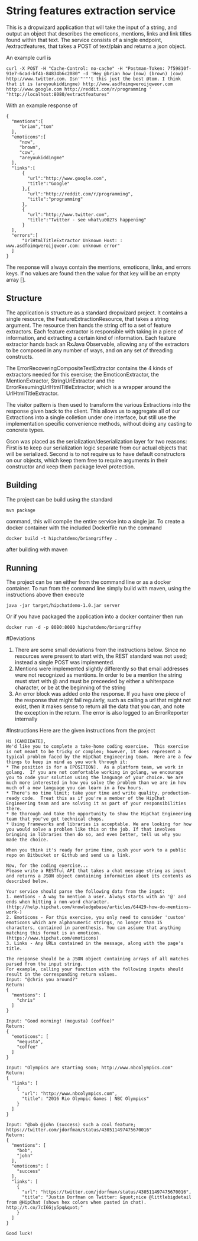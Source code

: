 # String features extraction service
This is a dropwizard application that will take the input of a string, and output an object that describes the emoticons,
mentions, links and link titles found within that text. The service consists of a single endpoint, /extractfeatures, that takes 
a POST of text/plain and returns a json object. 

An example curl is 
```
curl -X POST -H "Cache-Control: no-cache" -H "Postman-Token: 7f59810f-91e7-6cad-bf4b-84834b6c2080" -d 'Hey @brian how (now) (brown) (cow) http://www.twitter.com. Isn'"'"'t this just the best @tom. I think that it is (areyoukiddingme) http://www.asdfoimqweroijqweor.com http://www.google.com http://reddit.com/r/programming ' "http://localhost:8080/extractfeatures"
```

With an example response of
```
{
  "mentions":[
     "brian","tom"
  ],
  "emoticons":[
     "now",
     "brown",
     "cow",
     "areyoukiddingme"
  ],
  "links":[
      {
        "url":"http://www.google.com",
        "title":"Google"
      },{
        "url":"http://reddit.com/r/programming",
        "title":"programming"
      },
      {
        "url":"http://www.twitter.com",
        "title":"Twitter - see what\u0027s happening"
      }
  ],
  "errors":[
      "UrlHtmlTitleExtractor Unknown Host: : www.asdfoimqweroijqweor.com: unknown error"
  ]
}
```

The response will always contain the mentions, emoticons, links, and errors keys. If no values are found then the value for that key will
be an empty array [].

## Structure
The application is structure as a standard dropwizard project. It contains a single resource, the FeatureExtractionResource, that takes a string argument. The resource then hands the string off to a set of feature extractors. Each feature extractor is responsible with taking in a piece of information, and extracting a certain kind of information. Each feature extractor hands back an RxJava Observable, allowing any of the extractors to be composed in any number of ways, and on any set of threading constructs. 

The ErrorRecoveringCompositeTextExtractor contains the 4 kinds of extractors needed for this exercise; the EmoticonExtractor, the MentionExtractor, StringUrlExtractor and the ErrorResumingUrlHtmlTitleExtractor; which is a wrapper around the UrlHtmlTitleExtractor.

The visitor pattern is then used to transform the various Extractions into the response given back to the client. This allows us to aggregate all of our Extractions into a single colletion under one interface, but still use the implementation specific convenience methods, without doing any casting to concrete types.

Gson was placed as the serialization/deserialization layer for two reasons: First is to keep our serialization logic separate from our actual objects that will be serialized. Second is to not require us to have default constructors on our objects, which keep them free to require arguments in their constructor and keep them package level protection.

## Building
The project can be build using the standard 

```
mvn package
```
command, this will compile the entire service into a single jar. To 
create a docker container with the included Dockerfile run the command 
```
docker build -t hipchatdemo/briangriffey .
```
after building with maven

## Running
The project can be ran either from the command line or as a docker container.
To run from the command line simply build with maven, using the instructions above then execute
```
java -jar target/hipchatdemo-1.0.jar server
```

Or if you have packaged the application into a docker container then run
```
docker run -d -p 8080:8080 hipchatdemo/briangriffey
```

#Deviations
1. There are some small deviations from the instructions below. Since no resources were present to start with, the REST standard
was not used; instead a single POST was implemented.
2. Mentions were implemented slightly differently so that email addresses were not recognized as mentions. In order to be a mention
the string must start with @ and must be preceeded by either a whitespace character, or be at the beginning of the string
3. An error block was added onto the response. If you have one piece of the response that might fail regularly, such as calling a url that might not exist, then it makes sense to return all the data that you can, and note the exception in the return. The error is also logged to an ErrorReporter internally

#Instructions
Here are the given instructions from the project

```
Hi [CANDIDATE],
We'd like you to complete a take-home coding exercise.  This exercise is not meant to be tricky or complex; however, it does represent a typical problem faced by the HipChat Engineering team.  Here are a few things to keep in mind as you work through it:
* The position is for a [POSITION].  As a platform team, we work in golang.  If you are not comfortable working in golang, we encourage you to code your solution using the language of your choice. We are much more interested in how you solve the problem than we are in how much of a new language you can learn in a few hours. 
* There's no time limit; take your time and write quality, production-ready code.  Treat this as if you're a member of the HipChat Engineering team and are solving it as part of your responsibilities there.
* Be thorough and take the opportunity to show the HipChat Engineering team that you've got technical chops.
* Using frameworks and libraries is acceptable. We are looking for how you would solve a problem like this on the job. If that involves bringing in libraries then do so, and even better, tell us why you made the choice.
  
When you think it's ready for prime time, push your work to a public repo on Bitbucket or Github and send us a link.
  
Now, for the coding exercise...
Please write a RESTful API that takes a chat message string as input and returns a JSON object containing information about its contents as described below.
  
Your service should parse the following data from the input:
1. mentions - A way to mention a user. Always starts with an '@' and ends when hitting a non-word character. (http://help.hipchat.com/knowledgebase/articles/64429-how-do-mentions-work-)
2. Emoticons - For this exercise, you only need to consider 'custom' emoticons which are alphanumeric strings, no longer than 15 characters, contained in parenthesis. You can assume that anything matching this format is an emoticon. (https://www.hipchat.com/emoticons)
3. Links - Any URLs contained in the message, along with the page's title.
  
The response should be a JSON object containing arrays of all matches parsed from the input string.
For example, calling your function with the following inputs should result in the corresponding return values.
Input: "@chris you around?"
Return:
{
  "mentions": [
    "chris"
  ]
}
 
Input: "Good morning! (megusta) (coffee)"
Return:
{
  "emoticons": [
    "megusta",
    "coffee"
  ]
}
 
Input: "Olympics are starting soon; http://www.nbcolympics.com"
Return:
{
  "links": [
    {
      "url": "http://www.nbcolympics.com",
      "title": "2016 Rio Olympic Games | NBC Olympics"
    }
  ]
}
 
Input: "@bob @john (success) such a cool feature; https://twitter.com/jdorfman/status/430511497475670016"
Return:
{
  "mentions": [
    "bob",
    "john"
  ],
  "emoticons": [
    "success"
  ],
  "links": [
    {
      "url": "https://twitter.com/jdorfman/status/430511497475670016",
      "title": "Justin Dorfman on Twitter: &quot;nice @littlebigdetail from @HipChat (shows hex colors when pasted in chat). http://t.co/7cI6Gjy5pq&quot;"
    }
  ]
}
 
Good luck!
```


